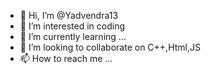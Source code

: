 - 👋 Hi, I’m @Yadvendra13
- 👀 I’m interested in coding 
- 🌱 I’m currently learning ...
- 💞️ I’m looking to collaborate on C++,Html,JS
- 📫 How to reach me ...

<!---
Yadvendra13/Yadvendra13 is a ✨ special ✨ repository because its `README.md` (this file) appears on your GitHub profile.
You can click the Preview link to take a look at your changes.
--->
